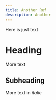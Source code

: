 ```yaml
---
title: Another Ref
description: Another
---
```

Here is just text
# Heading
More text
## Subheading
More text in *italic*

